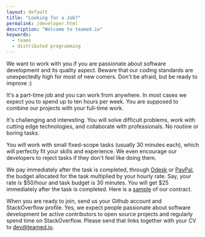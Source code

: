 ```yaml
---
layout: default
title: "Looking for a Job?"
permalink: /developer.html
description: "Welcome to teamed.io"
keywords:
  - teams
  - distributed programming
---
```


We want to work with you if you are passionate about software development
and its quality aspect. Beware that our coding standards are unexpectedly high
for most of new comers. Don't be afraid, but be ready to improve :)

It's a part-time job and you can work from
anywhere. In most cases we expect you to spend up to ten hours per week. You are
supposed to combine our projects with your full-time work.

It's challenging and interesting. You will
solve difficult problems, work with cutting edge technologies, and collaborate
with professionals. No routine or boring tasks.

You will work with small fixed-scope tasks (usually
30 minutes each), which will perfectly fit your skills and experience.
We even encourage our developers to reject tasks if they
don't feel like doing them.

We pay immediately after the task is completed,
through [Odesk](http://www.odesk.com) or [PayPal](http://www.paypal.com),
the budget allocated for the task multiplied by your hourly rate.
Say, your rate is $50/hour and task budget is 30
minutes. You will get $25 immediately after the task is completed.
Here is a [sample](http://img.tpc2.com/agreement.pdf) of our contract.

When you are ready to join, send us your Github account and StackOverflow
profile. Yes, we expect people passionate about software development be
active contributors to open source projects and regularly spend time
on StackOverflow. Please send that links together with your CV to
[dev@teamed.io](mailto:dev@teamed.io).
